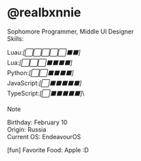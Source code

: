 # @realbxnnie

Sophomore Programmer, Middle UI Designer\
Skills:

Luau:*[⬜️⬜️⬜️⬜️⬜️⬛️⬛️]*\
Lua:*[⬜️⬜️⬜️⬛️⬛️⬛️⬛️]*\
Python:*[⬜️⬜️⬛️⬛️⬛️⬛️]*\
JavaScript:*[⬜️⬛️⬛️⬛️⬛️⬛️]*\
TypeScript:*[⬜️⬛️⬛️⬛️⬛️⬛️]*\

> [!NOTE]
> Birthday: February 10\
> Origin: Russia\
> Current OS: EndeavourOS
> 
> [fun] Favorite Food: Apple :D
